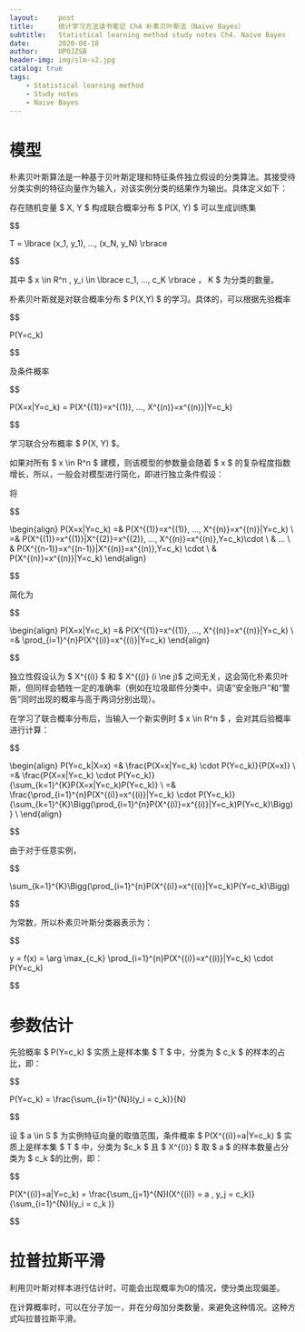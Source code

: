 ```yaml
---
layout:     post
title:      统计学习方法读书笔记 Ch4 朴素贝叶斯法（Naive Bayes）
subtitle:   Statistical learning method study notes Ch4. Naive Bayes
date:       2020-08-18
author:     UPOJZSB
header-img: img/slm-v2.jpg
catalog: true
tags:
    - Statistical learning method
    - Study notes
    - Naive Bayes
---
```


# 模型

朴素贝叶斯算法是一种基于贝叶斯定理和特征条件独立假设的分类算法。其接受待分类实例的特征向量作为输入，对该实例分类的结果作为输出。具体定义如下：

存在随机变量 $ X, Y $ 构成联合概率分布 $ P(X, Y) $ 可以生成训练集

$$

T = \lbrace (x_1, y_1), ..., (x_N, y_N) \rbrace

$$

其中 $ x \in R^n , y_i \in \lbrace c_1, ..., c_K \rbrace $，$ K $ 为分类的数量。

朴素贝叶斯就是对联合概率分布 $ P(X,Y) $ 的学习。具体的，可以根据先验概率

$$

P(Y=c_k)

$$

及条件概率

$$

P(X=x|Y=c_k) = P(X^{(1)}=x^{(1)}, ..., X^{(n)}=x^{(n)}|Y=c_k)

$$

学习联合分布概率 $ P(X, Y) $。

如果对所有 $ x \in  R^n $ 建模，则该模型的参数量会随着 $ x $ 的复杂程度指数增长，所以，一般会对模型进行简化，即进行独立条件假设：

将

$$

\begin{align}
P(X=x|Y=c_k) =& P(X^{(1)}=x^{(1)}, ..., X^{(n)}=x^{(n)}|Y=c_k) \\
=& P(X^{(1)}=x^{(1)}|X^{(2)}=x^{(2)}, ..., X^{(n)}=x^{(n)},Y=c_k)\cdot \\
& ... \\
& P(X^{(n-1)}=x^{(n-1)}|X^{(n)}=x^{(n)},Y=c_k) \cdot \\
& P(X^{(n)}=x^{(n)}|Y=c_k)
\end{align}

$$

简化为

$$

\begin{align}
P(X=x|Y=c_k) =& P(X^{(1)}=x^{(1)}, ..., X^{(n)}=x^{(n)}|Y=c_k) \\
=& \prod_{i=1}^{n}P(X^{(i)}=x^{(i)}|Y=c_k)
\end{align}

$$

独立性假设认为 $ X^{(i)} $ 和 $ X^{(j)} (i \ne j)$ 之间无关，这会简化朴素贝叶斯，但同样会牺牲一定的准确率（例如在垃圾邮件分类中，词语“安全账户”和“警告”同时出现的概率与高于两词分别出现）。

在学习了联合概率分布后，当输入一个新实例时 $ x \in R^n $ ，会对其后验概率进行计算：

$$

\begin{align}
P(Y=c_k|X=x) =& \frac{P(X=x|Y=c_k) \cdot P(Y=c_k)}{P(X=x)} \\
=& \frac{P(X=x|Y=c_k) \cdot P(Y=c_k)}
        {\sum_{k=1}^{K}P(X=x|Y=c_k)P(Y=c_k)} \\
=& \frac{\prod_{i=1}^{n}P(X^{(i)}=x^{(i)}|Y=c_k) \cdot P(Y=c_k)}
        {\sum_{k=1}^{K}\Bigg(\prod_{i=1}^{n}P(X^{(i)}=x^{(i)}|Y=c_k)P(Y=c_k)\Bigg)} \\
\end{align}

$$

由于对于任意实例，

$$

\sum_{k=1}^{K}\Bigg(\prod_{i=1}^{n}P(X^{(i)}=x^{(i)}|Y=c_k)P(Y=c_k)\Bigg)

$$

为常数，所以朴素贝叶斯分类器表示为：

$$

y = f(x) = \arg \max_{c_k} \prod_{i=1}^{n}P(X^{(i)}=x^{(i)}|Y=c_k) \cdot P(Y=c_k)

$$

# 参数估计

先验概率 $ P(Y=c_k) $ 实质上是样本集 $ T $ 中，分类为 $ c_k $ 的样本的占比，即：

$$

P(Y=c_k) = \frac{\sum_{i=1}^{N}I(y_i = c_k)}{N}

$$

设 $ a \in S $ 为实例特征向量的取值范围，条件概率 $ P(X^{(i)}=a\|Y=c_k) $ 实质上是样本集 $ T $ 中，分类为 $c_k $ 且 $ X^{(i)} $ 取 $ a $ 的样本数量占分类为 $ c_k $的比例，即：

$$

P(X^{(i)}=a\|Y=c_k) = \frac{\sum_{j=1}^{N}I(X^{(i)} = a , y_j = c_k)}{\sum_{i=1}^{N}I(y_i = c_k )}

$$

# 拉普拉斯平滑

利用贝叶斯对样本进行估计时，可能会出现概率为0的情况，使分类出现偏差。

在计算概率时，可以在分子加一，并在分母加分类数量，来避免这种情况。这种方式叫拉普拉斯平滑。
